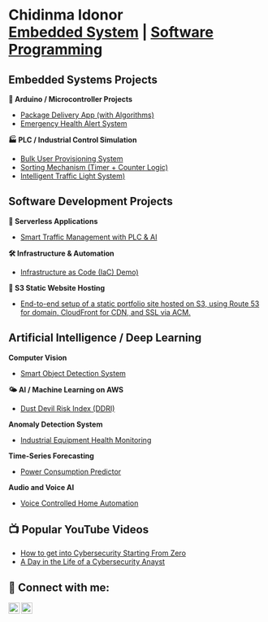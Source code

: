 <h1> Chidinma Idonor<br/><a href="https://github.com/joshmadakor1">Embedded System</a> | <a href="https://www.linkedin.com/in/joshmadakor/"> Software Programming</a></h1>

<h2> Embedded Systems Projects</h2>

 <b>🧠 Arduino / Microcontroller Projects</b>
  - [Package Delivery App (with Algorithms)](https://github.com/joshmadakor1/Algorithms-Practice)
  - [Emergency Health Alert System](https://github.com/joshmadakor1/4chan-Image-Analysis-Middleware-C964)
    
 <b>🏭 PLC / Industrial Control Simulation</b>
  - [Bulk User Provisioning System](https://github.com/joshmadakor1/Sentinel-Lab)
  - [Sorting Mechanism (Timer + Counter Logic)](https://github.com/joshmadakor1/Sentinel-Lab)
  - [Intelligent Traffic Light System)](https://github.com/joshmadakor1/Sentinel-Lab)

<h2> Software Development Projects</h2>
    
 <b>🔧 Serverless Applications</b>
  - [Smart Traffic Management with PLC & AI](https://github.com/joshmadakor1/4chan-Image-Analysis-Middleware-C964) 

 <b> 🛠️ Infrastructure & Automation</b>
  - [Infrastructure as Code (IaC) Demo)](https://github.com/joshmadakor1/Package-Delivery-Pathfinding-Algorithm)
 
 <b> 📁 S3 Static Website Hosting</b>
  - [End-to-end setup of a static portfolio site hosted on S3, using Route 53 for domain, CloudFront for CDN, and SSL via ACM.](https://github.com/joshmadakor1/Package-Delivery-Pathfinding-Algorithm)

<h2> Artificial Intelligence / Deep Learning</h2>

 <b>Computer Vision</b>
  - [ Smart Object Detection System](https://github.com/joshmadakor1/Algorithms-Practice)
    
 <b>🌤️ AI / Machine Learning on AWS</b>
  - [ Dust Devil Risk Index (DDRI)](https://github.com/joshmadakor1/Algorithms-Practice)
    
 <b>Anomaly Detection System</b>
  - [ Industrial Equipment Health Monitoring](https://github.com/joshmadakor1/Algorithms-Practice)
    
 <b>Time-Series Forecasting</b>
  - [ Power Consumption Predictor](https://github.com/joshmadakor1/Algorithms-Practice)
    
 <b>Audio and Voice AI</b>
  - [ Voice Controlled Home Automation](https://github.com/joshmadakor1/Algorithms-Practice)


<h2>📺 Popular YouTube Videos</h2>

- [How to get into Cybersecurity Starting From Zero](https://www.youtube.com/watch?v=a83ASGn_V_s)
- [A Day in the Life of a Cybersecurity Anayst](https://www.youtube.com/watch?v=uHy3oM7NnoU)

<h2> 🤳 Connect with me:</h2>

[<img align="left" alt="chidinmaidonor | YouTube" width="22px" src="https://cdn.jsdelivr.net/npm/simple-icons@v3/icons/youtube.svg" />][youtube]

[<img align="left" alt="chidinmaidonor | LinkedIn" width="22px" src="https://cdn.jsdelivr.net/npm/simple-icons@v3/icons/linkedin.svg" />][linkedin]



[youtube]: https://www.youtube.com/chidinmaidonor

[linkedin]: https://linkedin.com/in/chidinmaidonor

